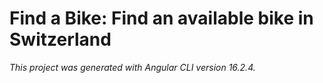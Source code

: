 # Find a Bike: Find an available bike in Switzerland

*This project was generated with Angular CLI version 16.2.4.*

